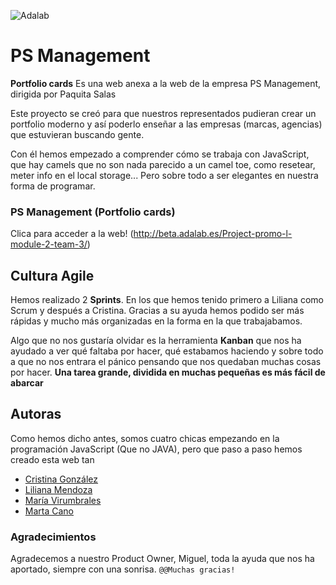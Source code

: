 ![Adalab](https://beta.adalab.es/resources/images/adalab-logo-155x61-bg-white.png)

# PS Management

**Portfolio cards** 
Es una web anexa a la web de la empresa PS Management, dirigida por Paquita Salas

Este proyecto se creó para que nuestros representados pudieran crear un portfolio moderno y así poderlo enseñar a las empresas (marcas, agencias) que estuvieran buscando gente.

Con él hemos empezado a comprender cómo se trabaja con JavaScript, que hay camels que no son nada parecido a un camel toe, como resetear, meter info en el local storage... 
Pero sobre todo a ser elegantes en nuestra forma de programar.


### PS Management (Portfolio cards)
Clica para acceder a la web! (http://beta.adalab.es/Project-promo-l-module-2-team-3/)


## Cultura Agile
Hemos realizado 2 **Sprints**. En los que hemos tenido primero a Liliana como Scrum y después a Cristina. Gracias a su ayuda hemos podido ser más rápidas y mucho más organizadas en la forma en la que trabajabamos.


Algo que no nos gustaría olvidar es la herramienta **Kanban** que nos ha ayudado a ver qué faltaba por hacer, qué estabamos haciendo y sobre todo a que no nos entrara el pánico pensando que nos quedaban muchas cosas por hacer.
**Una tarea grande, dividida en muchas pequeñas es más fácil de abarcar**

## Autoras
Como hemos dicho antes, somos cuatro chicas empezando en la programación JavaScript (Que no JAVA), pero que paso a paso hemos creado esta web tan

- [Cristina González](https://www.linkedin.com/in/cristina-glez-ruiz)
- [Liliana Mendoza](http://www.linkedin.com/in/lilymenal)
- [María Virumbrales](https://www.linkedin.com/in/.../)
- [Marta Cano](https://www.linkedin.com/in/martacacio/)

### Agradecimientos

Agradecemos a nuestro Product Owner, Miguel, toda la ayuda que nos ha aportado, siempre con una sonrisa.
`@@Muchas gracias!`
